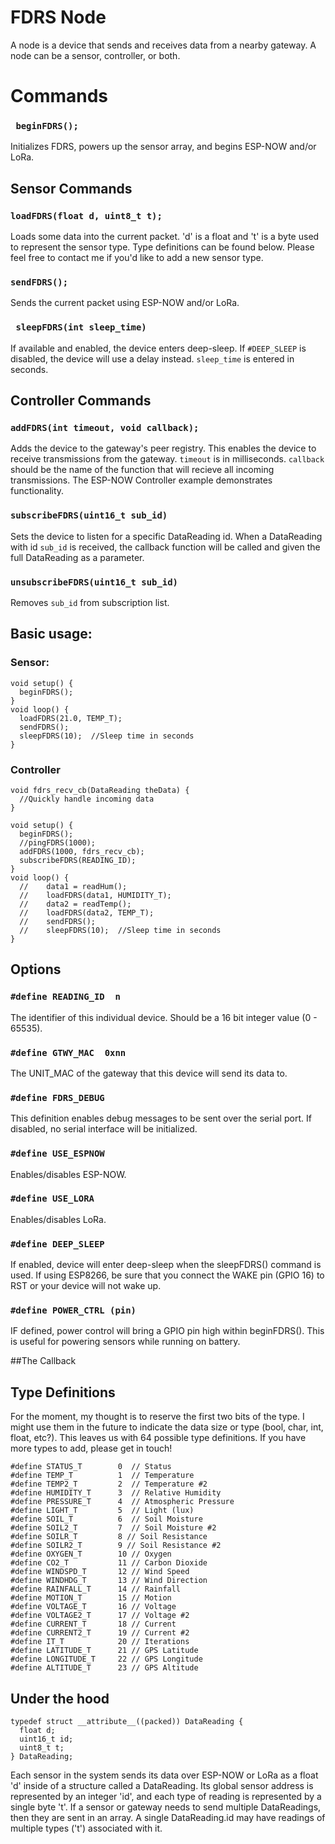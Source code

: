 # FDRS Node
A node is a device that sends and receives data from a nearby gateway. A node can be a sensor, controller, or both. 


# Commands
### ``` beginFDRS();```
Initializes FDRS, powers up the sensor array, and begins ESP-NOW and/or LoRa.
## Sensor Commands
### ```loadFDRS(float d, uint8_t t);```
Loads some data into the current packet. 'd' is a float and 't' is a byte used to represent the sensor type. Type definitions can be found below. Please feel free to contact me if you'd like to add a new sensor type.
### ```sendFDRS();```
Sends the current packet using ESP-NOW and/or LoRa.
### ``` sleepFDRS(int sleep_time)```
If available and enabled, the device enters deep-sleep. If ```#DEEP_SLEEP``` is disabled, the device will use a delay instead. ```sleep_time``` is entered in seconds.
## Controller Commands
### ```addFDRS(int timeout, void callback);```
Adds the device to the gateway's peer registry. This enables the device to receive transmissions from the gateway. ```timeout``` is in milliseconds. ```callback``` should be the name of the function that will recieve all incoming transmissions. The ESP-NOW Controller example demonstrates functionality.
### ```subscribeFDRS(uint16_t sub_id)``` 
Sets the device to listen for a specific DataReading id. When a DataReading with id ```sub_id``` is received, the callback function will be called and given the full DataReading as a parameter.
### ```unsubscribeFDRS(uint16_t sub_id)``` 
Removes ```sub_id``` from subscription list.

## Basic usage:
### Sensor:
```
void setup() {
  beginFDRS();
}
void loop() {
  loadFDRS(21.0, TEMP_T);
  sendFDRS();
  sleepFDRS(10);  //Sleep time in seconds
}
```

### Controller

```
void fdrs_recv_cb(DataReading theData) {
  //Quickly handle incoming data
}

void setup() {
  beginFDRS();
  //pingFDRS(1000);
  addFDRS(1000, fdrs_recv_cb);
  subscribeFDRS(READING_ID);
}
void loop() {
  //    data1 = readHum();
  //    loadFDRS(data1, HUMIDITY_T);
  //    data2 = readTemp();
  //    loadFDRS(data2, TEMP_T);
  //    sendFDRS();
  //    sleepFDRS(10);  //Sleep time in seconds
}
```

## Options

### ```#define READING_ID  n```
The identifier of this individual device. Should be a 16 bit integer value (0 - 65535).
### ```#define GTWY_MAC  0xnn```
The UNIT_MAC of the gateway that this device will send its data to.
### ```#define FDRS_DEBUG```
This definition enables debug messages to be sent over the serial port. If disabled, no serial interface will be initialized. 
### ```#define USE_ESPNOW```
Enables/disables ESP-NOW.
### ```#define USE_LORA```
Enables/disables LoRa.
### ```#define DEEP_SLEEP```
If enabled, device will enter deep-sleep when the sleepFDRS() command is used. If using ESP8266, be sure that you connect the WAKE pin (GPIO 16) to RST or your device will not wake up. 
### ```#define POWER_CTRL (pin)```
IF defined, power control will bring a GPIO pin high within beginFDRS(). This is useful for powering sensors while running on battery.

##The Callback


## Type Definitions 
For the moment, my thought is to reserve the first two bits of the type. I might use them in the future to indicate the data size or type (bool, char,  int, float, etc?). This leaves us with 64 possible type definitions. If you have more types to add, please get in touch!
```
#define STATUS_T        0  // Status 
#define TEMP_T          1  // Temperature 
#define TEMP2_T         2  // Temperature #2
#define HUMIDITY_T      3  // Relative Humidity 
#define PRESSURE_T      4  // Atmospheric Pressure 
#define LIGHT_T         5  // Light (lux) 
#define SOIL_T          6  // Soil Moisture 
#define SOIL2_T         7  // Soil Moisture #2 
#define SOILR_T         8 // Soil Resistance 
#define SOILR2_T        9 // Soil Resistance #2 
#define OXYGEN_T        10 // Oxygen 
#define CO2_T           11 // Carbon Dioxide
#define WINDSPD_T       12 // Wind Speed
#define WINDHDG_T       13 // Wind Direction
#define RAINFALL_T      14 // Rainfall
#define MOTION_T        15 // Motion
#define VOLTAGE_T       16 // Voltage
#define VOLTAGE2_T      17 // Voltage #2
#define CURRENT_T       18 // Current
#define CURRENT2_T      19 // Current #2
#define IT_T            20 // Iterations
#define LATITUDE_T      21 // GPS Latitude
#define LONGITUDE_T     22 // GPS Longitude
#define ALTITUDE_T      23 // GPS Altitude

```
## Under the hood
```
typedef struct __attribute__((packed)) DataReading {
  float d;
  uint16_t id;
  uint8_t t;
} DataReading;
```
Each sensor in the system sends its data over ESP-NOW or LoRa as a float 'd' inside of a structure called a DataReading. Its global sensor address is represented by an integer 'id', and each type of reading is represented by a single byte 't'.  If a sensor or gateway needs to send multiple DataReadings, then they are sent in an array. A single DataReading.id may have readings of multiple types ('t') associated with it.

